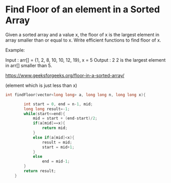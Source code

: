 # Find Floor of an element in a Sorted Array

Given a sorted array and a value x, the floor of x is the largest element in array smaller than or equal to x. Write efficient functions to find floor of x.

Example:

Input : arr[] = {1, 2, 8, 10, 10, 12, 19}, x = 5
Output : 2
2 is the largest element in arr[] smaller than 5.

https://www.geeksforgeeks.org/floor-in-a-sorted-array/

(element which is just less than x)

```cpp
int findFloor(vector<long long> a, long long n, long long x){

        int start = 0, end = n-1, mid;
        long long result=-1;
        while(start<=end){
            mid = start + (end-start)/2;
            if(a[mid]==x){
                return mid;
            }
            else if(a[mid]<x){
                result = mid;
                start = mid+1;
            }
            else
                end = mid-1;
        }
        return result;
    }
```
